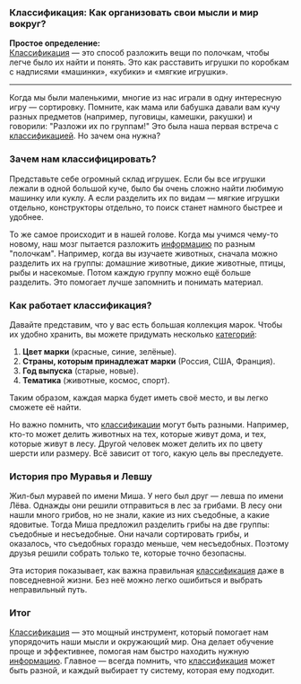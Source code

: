 ### Классификация: Как организовать свои мысли и мир вокруг?

**Простое определение:**  
[Классификация](KIDBOOK/learning/knowledge_structure/concepts/Классификация.md) — это способ разложить вещи по полочкам, чтобы легче было их найти и понять. Это как расставить игрушки по коробкам с надписями «машинки», «кубики» и «мягкие игрушки».

---

Когда мы были маленькими, многие из нас играли в одну интересную игру — сортировку. Помните, как мама или бабушка давали вам кучу разных предметов (например, пуговицы, камешки, ракушки) и говорили: "Разложи их по группам!" Это была наша первая встреча с [классификацией](KIDBOOK/learning/knowledge_structure/concepts/Классификация.md). Но зачем она нужна?

### Зачем нам классифицировать?

Представьте себе огромный склад игрушек. Если бы все игрушки лежали в одной большой куче, было бы очень сложно найти любимую машинку или куклу. А если разделить их по видам — мягкие игрушки отдельно, конструкторы отдельно, то поиск станет намного быстрее и удобнее.

То же самое происходит и в нашей голове. Когда мы учимся чему-то новому, наш мозг пытается разложить [информацию](KIDBOOK/learning/knowledge_structure/concepts/Информация.md) по разным "полочкам". Например, когда вы изучаете животных, сначала можно разделить их на группы: домашние животные, дикие животные, птицы, рыбы и насекомые. Потом каждую группу можно ещё больше разделить. Это помогает лучше запомнить и понимать материал.

### Как работает классификация?

Давайте представим, что у вас есть большая коллекция марок. Чтобы их удобно хранить, вы можете придумать несколько [категорий](KIDBOOK/learning/knowledge_structure/concepts/Категория.md):

1. **Цвет марки** (красные, синие, зелёные).
2. **Страны, которым принадлежат марки** (Россия, США, Франция).
3. **Год выпуска** (старые, новые).
4. **Тематика** (животные, космос, спорт).

Таким образом, каждая марка будет иметь своё место, и вы легко сможете её найти.

Но важно помнить, что [классификации](KIDBOOK/learning/knowledge_structure/concepts/Классификация.md) могут быть разными. Например, кто-то может делить животных на тех, которые живут дома, и тех, которые живут в лесу. Другой человек может делить их по цвету шерсти или размеру. Всё зависит от того, какую цель вы преследуете.

### История про Муравья и Левшу

Жил-был муравей по имени Миша. У него был друг — левша по имени Лёва. Однажды они решили отправиться в лес за грибами. В лесу они нашли много грибов, но не знали, какие из них съедобные, а какие ядовитые. Тогда Миша предложил разделить грибы на две группы: съедобные и несъедобные. Они начали сортировать грибы, и оказалось, что съедобных гораздо меньше, чем несъедобных. Поэтому друзья решили собрать только те, которые точно безопасны.

Эта история показывает, как важна правильная [классификация](KIDBOOK/learning/knowledge_structure/concepts/Классификация.md) даже в повседневной жизни. Без неё можно легко ошибиться и выбрать неправильный путь.

### Итог

[Классификация](KIDBOOK/learning/knowledge_structure/concepts/Классификация.md) — это мощный инструмент, который помогает нам упорядочить наши мысли и окружающий мир. Она делает обучение проще и эффективнее, помогая нам быстро находить нужную [информацию](KIDBOOK/learning/knowledge_structure/concepts/Информация.md). Главное — всегда помнить, что [классификация](KIDBOOK/learning/knowledge_structure/concepts/Классификация.md) может быть разной, и каждый выбирает ту систему, которая ему подходит.